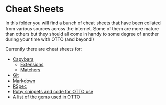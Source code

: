# **Cheat Sheets**

In this folder you will find a bunch of cheat sheets that have been collated from various sources across the internet. Some of them are more mature than others but they should all come in handy to some degree of another during your time with OTTO (and beyond!)

Currently there are cheat sheets for:

* [Capybara](cheatsheets/capybara.md)
    * [Extensions](cheatsheets/capybara_extensions.md)
    * [Matchers](cheatsheets/capybara_matchers.md)
* [Git](cheatsheets/git.md)
* [Markdown](cheatsheets/markdown.md)
* [RSpec](cheatsheets/rspec-expectations.md)
* [Ruby snippets and code for OTTO use](cheatsheets/otto_hints_and_tips.md)
* [A list of the gems used in OTTO](cheatsheets/gems.md)
